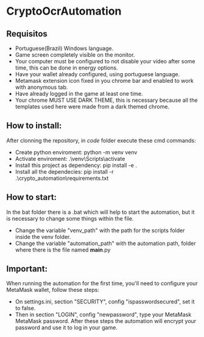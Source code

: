 # CryptoOcrAutomation
## Requisitos
- Portuguese(Brazil) Windows language.
- Game screen completely visible on the monitor.
- Your computer must be configured to not disable your video after some time, this can be done in energy options.
- Have your wallet already configured, using portuguese language. 
- Metamask extension icon fixed in you chrome bar and enabled to work with anonymous tab.
- Have already logged in the game at least one time.
- Your chrome MUST USE DARK THEME, this is necessary because all the templates used here were made from a dark themed chrome.

## How to install:
After clonning the repository, in *code* folder execute these cmd commands:
- Create python enviroment: python -m venv venv
- Activate enviroment: .\\venv\\Scripts\\activate
- Install this project as dependency: pip install -e .
- Install all the dependecies: pip install -r .\\crypto_automation\\requirements.txt

## How to start:
In the bat folder there is a .bat which will help to start the automation, but it is necessary to change some things within the file.
- Change the variable "venv_path" with the path for the scripts folder inside the venv folder.
- Change the variable "automation_path" with the automation path, folder where there is the file named __main__.py

## Important:
When running the automation for the first time, you'll need to configure your MetaMask wallet, follow these steps:
- On settings.ini, section "SECURITY", config "ispasswordsecured", set it to false.
- Then in section "LOGIN", config "newpassword", type your MetaMask MetaMask password.
After these steps the automation will encrypt your password and use it to log in your game. 
